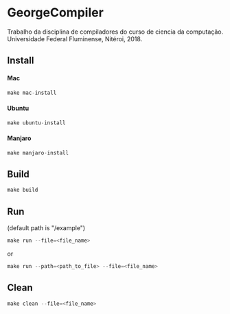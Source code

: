 # GeorgeCompiler
  
  Trabalho da disciplina de compiladores do curso de ciencia da computação.
  Universidade Federal Fluminense, Nitéroi, 2018.

## Install

#### Mac
```elixir
make mac-install
```
#### Ubuntu
```elixir
make ubuntu-install
```
#### Manjaro
```elixir
make manjaro-install
```

## Build
```elixir
make build
```

## Run
(default path is "/example")
```elixir
make run --file=<file_name>
```

or

```elixir
make run --path=<path_to_file> --file=<file_name>
```

## Clean
```elixir
make clean --file=<file_name>
```
